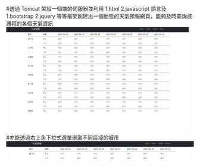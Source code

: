 #透過 Tomcat 架設一個端的伺服器並利用 1.html 2.javascript 語言及 1.bootstrap 2.jquery 等等框架創建出一個動態的天氣預報網頁，能夠及時查詢該禮拜的各個天氣資訊
![image](https://github.com/Jason-Huang-0102/intern/blob/main/1..png?raw=true)
#亦能透過右上角下拉式選單選取不同區域的城市
![image](https://github.com/Jason-Huang-0102/intern/blob/main/2..png?raw=true)
